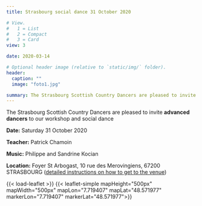 ```yaml
---
title: Strasbourg social dance 31 October 2020

# View.
#   1 = List
#   2 = Compact
#   3 = Card
view: 3

date: 2020-03-14

# Optional header image (relative to `static/img/` folder).
header:
  caption: ""
  image: "foto1.jpg"

summary: The Strasbourg Scottish Country Dancers are pleased to invite you to a workshop and social dance on Saturday 31 October ​2020, with Patrick Chamoin, at the Foyer St Arbogast, 10 rue des Merovingiens, 67200 STRASBOURG.  Music by Philippe and Sandrine Kocian.
---
```


The Strasbourg Scottish Country Dancers are pleased to invite **advanced dancers** to our workshop and social dance

**Date:** Saturday 31 October ​2020

**Teacher:** Patrick Chamoin

**Music:** Philippe and Sandrine Kocian

<!--
**Programme:** https://my.strathspey.org/dd/list/24684/ and [Download link](../../files/ball2020/Programme-Strasbourg_Day_School+Social_Dance_14-03-19.pdf)

-->

**Location:** Foyer St Arbogast, 10 rue des Merovingiens, 67200 STRASBOURG ([detailed instructions on how to get to the venue](https://foyersaintarbogast.jimdofree.com/acc%C3%A8s/))

{{< load-leaflet >}}
{{< leaflet-simple mapHeight="500px" mapWidth="500px" mapLon="7.719407" mapLat="48.571977" markerLon="7.719407" markerLat="48.571977">}}

<!--
**Flyer:** [Download link](../../files/ball2020/Flyer-Strasbourg_Day_School+Social_Dance_14-03-19.pdf)

**Payment instructions:** [Download link](../../files/ball2020/Payment_instructions-Strasbourg_Day_School+Social_Dance_14-03-19.pdf)
-->

<!--
**Time table:**

* Hall open from 10am
* 10.30am-1.00pm: morning class
* 1.00pm-2.00pm lunch break (please bring your own lunch/drinks)
* 2.00pm-4.30pm: afternoon class
* The hall will remain open all day for anyone who wishes to stay
* Bar open from 6.00pm
* 6.30pm-7.30pm: buffet dinner
* 7.30pm-10.30pm: social dance

**Price:** €30 day school only or €50 day school and dinner/social dance.
 Payment in advance by bank transfer.


For payment instructions and registration please [contact us](/#contact) by 1 March 2020.
-->
